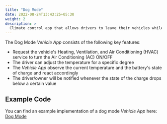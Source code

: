 ```yaml
---
title: "Dog Mode"
date: 2022-08-24T13:43:25+05:30
weight: 2
description: >
  Climate control app that allows drivers to leave their vehicles while keeping the air conditioning system of the vehicle active for their pets.
---
```


The Dog Mode _Vehicle App_ consists of the following key features:

- Request the vehicle's Heating, Ventilation, and Air Conditioning (HVAC) service to turn the Air Conditioning (AC) ON/OFF
- The driver can adjust the temperature for a specific degree
- The _Vehicle App_ observe the current temperature and the battery's state of charge and react accordingly
- The driver/owner will be notified whenever the state of the charge drops below a certain value

## Example Code

You can find an example implementation of a dog mode _Vehicle App_ here:
[Dog Mode](https://github.com/eclipse-velocitas/vehicle-app-python-sdk/tree/main/examples/dog-mode)

